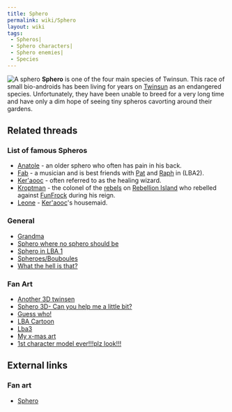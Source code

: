 ```yaml
---
title: Sphero
permalink: wiki/Sphero
layout: wiki
tags:
 - Spheros| 
 - Sphero characters| 
 - Sphero enemies| 
 - Species
---
```


![A sphero](src/assets/lba2/_characters/bouboulanim.gif "A sphero")
**Sphero** is one of the four main species of Twinsun. This race of
small bio-androids has been living for years on
[Twinsun](Twinsun "wikilink") as an endangered species. Unfortunately,
they have been unable to breed for a very long time and have only a dim
hope of seeing tiny spheros cavorting around their gardens.

## Related threads

### List of famous Spheros

- [Anatole](Anatole "wikilink") - an older sphero who often has pain in
  his back.
- [Fab](Fab "wikilink") - a musician and is best friends with
  [Pat](Pat "wikilink") and [Raph](Raph "wikilink") in (LBA2).
- [Ker'aooc](Ker'aooc "wikilink") - often referred to as the healing
  wizard.
- [Kroptman](Kroptman "wikilink") - the colonel of the
  [rebels](rebel "wikilink") on [Rebellion
  Island](Rebellion_Island "wikilink") who rebelled against
  [FunFrock](FunFrock "wikilink") during his reign.
- [Leone](Leone "wikilink") - [Ker'aooc](Ker'aooc "wikilink")'s
  housemaid.

### General

- [Grandma](https://forum.magicball.net/showthread.php?t=8431)
- [Sphero where no sphero should
  be](https://forum.magicball.net/showthread.php?t=7547)
- [Sphero in LBA 1](https://forum.magicball.net/showthread.php?t=3806)
- [Spheroes/Bouboules](https://forum.magicball.net/showthread.php?t=2353)
- [What the hell is
  that?](https://forum.magicball.net/showthread.php?t=132)

### Fan Art

- [Another 3D
  twinsen](http://forum.magicball.net/showthread.php?p=266922#post266922)
- [Sphero 3D- Can you help me a little
  bit?](https://forum.magicball.net/showthread.php?t=10348)
- [Guess
  who!](http://forum.magicball.net/showthread.php?p=255455#post255455)
- [LBA Cartoon](https://forum.magicball.net/showthread.php?t=6098)
- [Lba3](http://forum.magicball.net/showthread.php?p=84457#post84457)
- [My x-mas art](https://forum.magicball.net/showthread.php?t=4757)
- [1st character model ever!!!plz
  look!!!](https://forum.magicball.net/showthread.php?t=4585)

## External links

### Fan art

- [Sphero](http://www.deviantart.com/view/9989630/)
